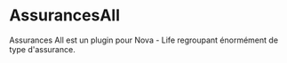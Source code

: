 # AssurancesAll
Assurances All est un plugin pour Nova - Life regroupant énormément de type d'assurance.

